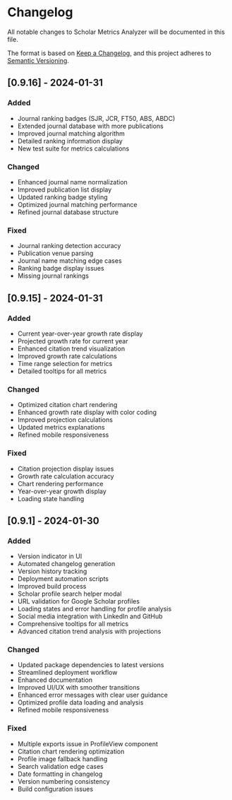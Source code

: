 # Changelog

All notable changes to Scholar Metrics Analyzer will be documented in this file.

The format is based on [Keep a Changelog](https://keepachangelog.com/en/1.0.0/),
and this project adheres to [Semantic Versioning](https://semver.org/spec/v2.0.0.html).

## [0.9.16] - 2024-01-31

### Added
- Journal ranking badges (SJR, JCR, FT50, ABS, ABDC)
- Extended journal database with more publications
- Improved journal matching algorithm
- Detailed ranking information display
- New test suite for metrics calculations

### Changed
- Enhanced journal name normalization
- Improved publication list display
- Updated ranking badge styling
- Optimized journal matching performance
- Refined journal database structure

### Fixed
- Journal ranking detection accuracy
- Publication venue parsing
- Journal name matching edge cases
- Ranking badge display issues
- Missing journal rankings

## [0.9.15] - 2024-01-31

### Added
- Current year-over-year growth rate display
- Projected growth rate for current year
- Enhanced citation trend visualization
- Improved growth rate calculations
- Time range selection for metrics
- Detailed tooltips for all metrics

### Changed
- Optimized citation chart rendering
- Enhanced growth rate display with color coding
- Improved projection calculations
- Updated metrics explanations
- Refined mobile responsiveness

### Fixed
- Citation projection display issues
- Growth rate calculation accuracy
- Chart rendering performance
- Year-over-year growth display
- Loading state handling

## [0.9.1] - 2024-01-30

### Added
- Version indicator in UI
- Automated changelog generation
- Version history tracking
- Deployment automation scripts
- Improved build process
- Scholar profile search helper modal
- URL validation for Google Scholar profiles
- Loading states and error handling for profile analysis
- Social media integration with LinkedIn and GitHub
- Comprehensive tooltips for all metrics
- Advanced citation trend analysis with projections

### Changed
- Updated package dependencies to latest versions
- Streamlined deployment workflow
- Enhanced documentation
- Improved UI/UX with smoother transitions
- Enhanced error messages with clear user guidance
- Optimized profile data loading and analysis
- Refined mobile responsiveness

### Fixed
- Multiple exports issue in ProfileView component
- Citation chart rendering optimization
- Profile image fallback handling
- Search validation edge cases
- Date formatting in changelog
- Version numbering consistency
- Build configuration issues